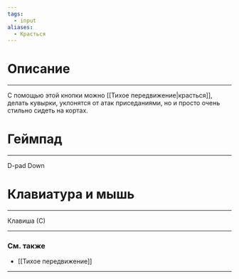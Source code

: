 ```yaml
---
tags:
  - input
aliases:
  - Красться
---
```

# Описание
___
С помощью этой кнопки можно [[Тихое передвижение|красться]], делать кувырки, уклонятся от атак приседаниями, но и просто очень стильно сидеть на кортах.
# Геймпад
___
D-pad Down
# Клавиатура и мышь
___
Клавиша (С)
___
### См. также
- [[Тихое передвижение]]
___